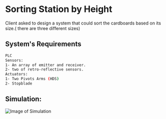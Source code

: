 # Sorting Station by Height

Client asked to design a system that could sort the cardboards based on its size.( there are three different sizes)

## System's Requirements

```bash
PLC
Sensors:
1- An array of emitter and receiver.
2- two of retro-reflective sensors.
Actuators:
1- Two Pivots Arms (HDS)
2- Stopblade
```

## Simulation:

![Image of Simulation](https://github.com/HassanAlKathiri/SmartMethods/blob/master/Robotics/3rd%20Week%20Tasks/Sorting%20station/image.PNG)
